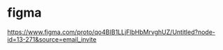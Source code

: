 # figma
https://www.figma.com/proto/qo4BIB1LLjFlbHbMrvghUZ/Untitled?node-id=13-271&source=email_invite


